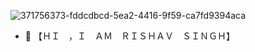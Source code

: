 ![371756373-fddcdbcd-5ea2-4416-9f59-ca7fd9394aca](https://github.com/user-attachments/assets/c714c989-4337-486e-adad-c3a6efe6f8df)
- 👋 【﻿ＨＩ　，Ｉ　ＡＭ　ＲＩＳＨＡＶ　ＳＩＮＧＨ】
<!---
rishav-1306/rishav-1306 is a ✨ special ✨ repository because its `README.md` (this file) appears on your GitHub profile.
You can click the Preview link to take a look at your changes.
--->
